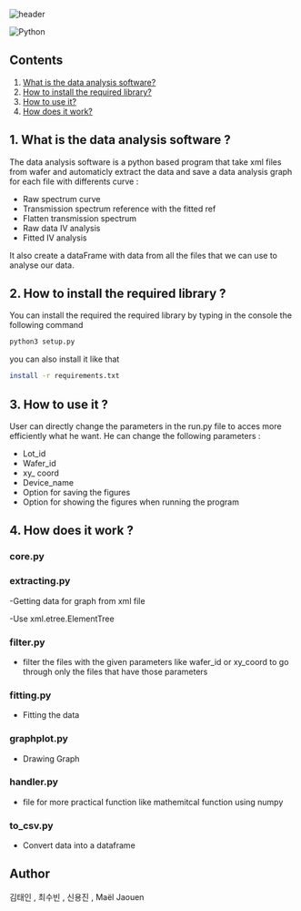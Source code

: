 
![header](https://capsule-render.vercel.app/api?type=rounded&color=gradient&height=150&section=header&text=Data%20analysis%20software&fontSize=75&fontAlignY=55)

<img alt="Python" src ="https://img.shields.io/badge/Python-3776AB.svg?&style=for-the-badge&logo=Python&logoColor=white"/>




## Contents

1. [What is the data analysis software?](#1-what-is-the-data-analysis-software-)
2. [How to install the required library?](#2-how-to-install-the-required-library-)
3. [How to use it?](#3-how-to-use-it-)
4. [How does it work?](#4-how-does-it-work-)


## 1. What is the data analysis software ?
The data analysis software is a python based program that take xml files from wafer and automaticly extract the data and save a data analysis graph for each file with differents curve :

- Raw spectrum curve
- Transmission spectrum reference with the fitted ref
- Flatten transmission spectrum
- Raw data IV analysis
- Fitted IV analysis

It also create a dataFrame with data from all the files that we can use to analyse our data.

## 2. How to install the required library ?

You can install the required the required library by typing in the console the following command 
```bash
python3 setup.py
```

you can also install it like that 
```bash
install -r requirements.txt
```

## 3. How to use it ?

User can directly change the parameters in the run.py file to acces more efficiently what he want. He can change the following parameters : 

- Lot_id
- Wafer_id
- xy_ coord
- Device_name
- Option for saving the figures
- Option for showing the figures when running the program

## 4. How does it work ? 
### core.py

### extracting.py

-Getting data for graph from xml file 

-Use xml.etree.ElementTree 

### filter.py

- filter the files with the given parameters like wafer_id or xy_coord to go through only the files that have those parameters

### fitting.py

- Fitting the data

### graphplot.py

- Drawing Graph

### handler.py

- file for more practical function like mathemitcal function using numpy

### to_csv.py

- Convert data into a dataframe  
 
 ## Author

 김태인 , 최수빈 , 신용진 , Maël Jaouen
